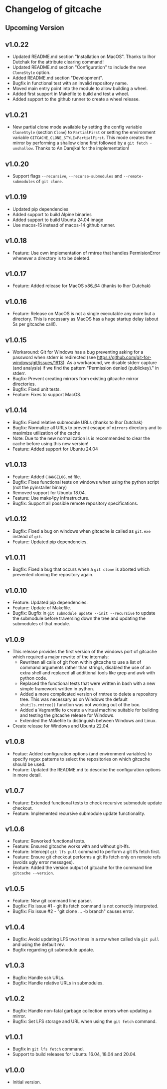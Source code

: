 # Changelog of gitcache

## Upcoming Version

## v1.0.22

- Updated README.md section "Installation on MacOS". Thanks to Ihor Dutchak for the attribute
  clearing command!
- Updated README.md section "Configuration" to include the new `CloneStyle` option.
- Added README.md section "Development".
- Bugfix in functional test with an invalid repository name.
- Moved main entry point into the module to allow building a wheel.
- Added first support in Makefile to build and test a wheel.
- Added support to the github runner to create a wheel release.

## v1.0.21

- New partial clone mode available by setting the config variable `CloneStyle` (section `Clone`) to
  `PartialFirst` or setting the environment variable `GITCACHE_CLONE_STYLE=PartialFirst`. This mode
  creates the mirror by performing a shallow clone first followed by a `git fetch -unshallow`.
  Thanks to An Darejkal for the implementation!

## v1.0.20

- Support flags `--recursive`, `--recurse-submodules` and `--remote-submodules` of `git clone`.

## v1.0.19

- Updated pip dependencies
- Added support to build Alpine binaries
- Added support to build Ubuntu 24.04 image
- Use macos-15 instead of macos-14 github runner.

## v1.0.18

- Feature: Use own implementation of rmtree that handles PermisionError whenever a directory is to be deleted.

## v1.0.17

- Feature: Added release for MacOS x86_64 (thanks to Ihor Dutchak)

## v1.0.16

- Feature: Release on MacOS is not a single executable any more but a directory. This is
  necessary as MacOS has a huge startup delay (about 5s per gitcache call!).

## v1.0.15

- Workaround: Git for Windows has a bug preventing asking for a password when stderr is redirected
  (see https://github.com/git-for-windows/git/issues/1613). As a workaround, we disable stderr
  capture (and analysis) if we find the pattern "Permission denied (publickey)." in stderr.
- Bugfix: Prevent creating mirrors from existing gitcache mirror directories.
- Bugfix: Fixed unit tests.
- Feature: Fixes to support MacOS.

## v1.0.14

- Bugfix: Fixed relative submodule URLs (thanks to Ihor Dutchak)
- Bugfix: Normalize all URLs to prevent escape of `mirrors` directory and to maximize utilization of the cache
- Note: Due to the new normalization is is recommended to clear the cache before using this new version!
- Feature: Added support for Ubuntu 24.04

## v1.0.13

- Feature: Added `CHANGELOG.md` file.
- Bugfix: Fixes functional tests on windows when using the python script (not the pyinstaller binary)
- Removed support for Ubuntu 18.04.
- Feature: Use make4py infrastructure.
- Bugfix: Support all possible remote repository specifications.

## v1.0.12

- Bugfix: Fixed a bug on windows when gitcache is called as `git.exe` instead
  of `git`.
- Feature: Updated pip dependencies.

## v1.0.11

- Bugfix: Fixed a bug that occurs when a `git clone` is aborted which prevented
  cloning the repository again.

## v1.0.10

- Feature: Updated pip dependencies.
- Feature: Update of Makefile.
- Bugfix: Bugfix in `git submodule update --init --recursive` to update the
  submodule before traversing down the tree and updating the submodules of
  that module.

## v1.0.9

- This release provides the first version of the windows port of gitcache which
  required a major rewrite of the internals:
  - Rewritten all calls of git from within gitcache to use a list of
    command arguments rather than strings, disabled the use of an extra
    shell and replaced all additional tools like grep and awk with
    python code.
  - Replaced the functional tests that were written in bash with a new
    simple framework written in python.
  - Added a more complicated version of rmtree to delete a repository
    tree. This was necessary as on Windows the default `shutils.rmtree()`
    function was not working out of the box.
  - Added a Vagrantfile to create a virtual machine suitable for building
    and testing the gitcache release for Windows.
  - Extended the Makefile to distinguish between Windows and Linux.
- Create release for Windows and Ubuntu 22.04.

## v1.0.8

- Featue: Added configuration options (and environment variables) to specify
  regex patterns to select the repositories on which gitcache should be used.
- Feature: Updated the README.md to describe the configuration options in more
  detail.

## v1.0.7

- Feature: Extended functional tests to check recursive submodule update
  checkout.
- Feature: Implemented recursive submodule update functionality.

## v1.0.6

- Feature: Reworked functional tests.
- Feature: Ensured gitcache works with and without git-lfs.
- Feature: Intercept `git lfs pull` command to perform a git lfs fetch first.
- Feature: Ensure git checkout performs a git lfs fetch only on remote refs
  (avoids ugly error messages).
- Feature: Added the version output of gitcache for the command line
  `gitcache --version`.

## v1.0.5

- Feature: New git command line parser.
- Bugfix: Fix issue #1 - git lfs fetch command is not correctly interpreted.
- Bugfix: Fix issue #2 - "git clone ... -b branch" causes error.

## v1.0.4

- Bugfix: Avoid updating LFS two times in a row when called via `git pull` and
  using the default rev.
- Bugfix regarding git submodule update.

## v1.0.3

- Bugfix: Handle ssh URLs.
- Bugfix: Handle relative URLs in submodules.

## v1.0.2

- Bugfix: Handle non-fatal garbage collection errors when updating a mirror.
- Bugfix: Set LFS storage and URL when using the `git fetch` command.

## v1.0.1

- Bugfix in `git lfs fetch` command.
- Support to build releases for Ubuntu 16.04, 18.04 and 20.04.

## v1.0.0

- Initial version.
